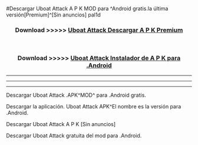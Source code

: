 #Descargar Uboat Attack  A P K MOD para ^Android gratis.la última versión[Premium]^[Sin anuncios] pal1d



<div align="center">
<h3>Download >>>>> <a href="https://es-web.web.app/?es= Uboat Attack ">Uboat Attack  Descargar A P K Premium</a></h3><br>

<h3>Download >>>>> <a href="https://es-web.web.app/?es= Uboat Attack ">Uboat Attack  Instalador de A P K para .Android</a></h3>
</div>


----------------------------------------------------------

----------------------------------------------------------

----------------------------------------------------------

Descargar Uboat Attack  .APK^MOD^ para .Android gratis.

Descargar la aplicación. Uboat Attack  APK^El nombre es la versión para .Android.

Descargar Uboat Attack  A P K [Sin anuncios]

Descargar Uboat Attack  gratuita del mod para .Android.
